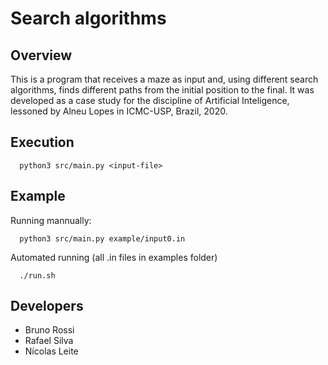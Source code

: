 # Search algorithms

## Overview
  This is a program that receives a maze as input and, using different search algorithms, finds different paths from the initial position to the final. It was developed as a case study for the discipline of Artificial Inteligence, lessoned by Alneu Lopes in ICMC-USP, Brazil, 2020.

## Execution
```
  python3 src/main.py <input-file> 
```

## Example
  Running mannually:
```
  python3 src/main.py example/input0.in
```
  Automated running (all .in files in examples folder)
```
  ./run.sh
```

## Developers
 * Bruno Rossi
 * Rafael Silva
 * Nícolas Leite
